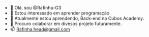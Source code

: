 
- 👋 Olá, sou @Rafinha-G3
- 👀 Estou interessado em aprender programação
- 🌱 Atualmente estou aprendendo, Back-end na Cubos Academy.
- 💞️ Procuro colaborar em divesos projeto futuramente.
- 📫 Rafinha.head@gmail.com
<!---
Rafinha-G3/Rafinha-G3 is a ✨ special ✨ repository because its `README.md` (this file) appears on your GitHub profile.
You can click the Preview link to take a look at your changes.
--->

